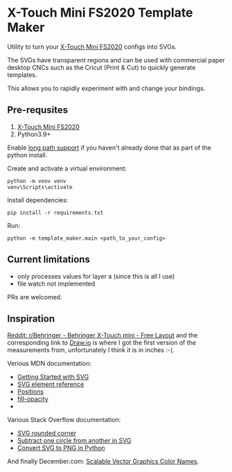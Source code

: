 # X-Touch Mini FS2020 Template Maker

Utility to turn your [X-Touch Mini FS2020](https://github.com/maartentamboer/X-Touch-Mini-FS2020) configs into SVGs.

The SVGs have transparent regions and can be used with commercial paper desktop CNCs such as the Cricut (Print & Cut) to quickly generate templates.

This allows you to rapidly experiment with and change your bindings.

## Pre-requsites

1. [X-Touch Mini FS2020](https://github.com/maartentamboer/X-Touch-Mini-FS2020)
2. Python3.9+

Enable [long path support](https://www.thewindowsclub.com/how-to-enable-or-disable-win32-long-paths-in-windows-11-10) if you haven't already done that as part of the python install.

Create and activate a virtual environment:

```
python -m venv venv
venv\Scripts\activate
```

Install dependencies:

```
pip install -r requirements.txt
```

Run:

```
python -m template_maker.main <path_to_your_config>
```

## Current limitations

- only processes values for layer a (since this is all I use)
- file watch not implemented

PRs are welcomed.

## Inspiration

[Reddit: r/Behringer - Behringer X-Touch mini - Free Layout](https://www.reddit.com/r/Behringer/comments/k0xeeg/behringer_xtouch_mini_free_layout/) and the corresponding link to [Draw.io](https://viewer.diagrams.net/index.html?highlight=0000ff&edit=_blank&nav=1&title=Behringer%20X-Touch%20mini.drawio#R3Zpbb9owGIZ%2FDZe1fD7clnZM09ZNYlO33mXEkEgBszQdtL9%2BDjjNETXVqOokXJC8tmP7yYf9vSgTMl3vZ2mwjb6YUCcTDMP9hFxNMEZKQPuVK49OQZgdlVUah04rhXn8pJ3oGq4e4lDf1ypmxiRZvK2LC7PZ6EVW04I0Nbt6taVJ6r1ug5VuCfNFkLTV2zjMomIaXJUFH3W8ilzXEotjwTooKruZ3EdBaHYViVxPyDQ1JjuerfdTneT0Ci7Hdh9OlD4PLNWbrE%2BD1cWaLJfbH78%2FmdtfPxdJ%2FP3z9YW7y98geXATdoPNHgsCqXnYhDq%2FCZqQy10UZ3q%2BDRZ56c4%2BdKtF2Tpxxcs4SaYmMemhLbk8fKzeHmzRs04zva9IbvAzbdY6Sx9tlaKUO5AulIh017vKc8FCAYapej6OVaLKE6IQASZIWYW7aHGRsnruuYRpTxzPbrZ35ubP1d18821GvqqnCM9ubvdnZ3sCWAfW0wwFA4LVMapSqpGkEkDcwY8ICKCQ%2Fw%2BtMyDpy9DsXeyvX78MLLjfHpeEZbzPITejc3o4ct1sMrf0EFVcuw5PMX5N6BKKQZ06pe3gVRLQYnWsAs918ka4yRhx25UQQATLw1P2cozwKaeexnoxjHHxZpL7yhuPkbeA0lfeo9w7JYG%2B8uZj5K2Yr7kKHeV%2BiaDwdcNkPTbM17nDkiVSb%2BsWMWWA16gyiYCgLbBUAFysnDWbwyzYNyN7dt%2F9nmQ5l%2F6Q7ZF0%2BEqWWI5Q%2BRu0Pcyir2ipgl6j7ZG6%2BYqWI%2BwvVzZcroJQf7n2SH195SqZx3mBGC5XVfwn7CPXHtbBV64IQbt3VQ5%2Fl1s%2BYMPQkXz5lNfyATsGm3z5y3XAfqGZeXnFdcBmoZl5ecV1wE6hmXl5xXXATqGZeXnFdcBO4YXMyyfMYsDbGCJEANQwZar9F%2Fj7gB3wPtYF1qugPftedoJlk%2Fk52GJGAa37BcogkLzFFiEgEWqzxVwAgc7w9lknXDlgw4AIlUCJ%2BoqArc8lLbiYAF7MrAa3or%2BCrb0s38g8lFVebCXX%2FwA%3D) is where I got the first version of the measurements from, unfortunately I think it is in inches :-(.

Verious MDN documentation:

- [Getting Started with SVG](https://developer.mozilla.org/en-US/docs/Web/SVG)
- [SVG element reference](https://developer.mozilla.org/en-US/docs/Web/SVG/Element)
- [Positions](https://developer.mozilla.org/en-US/docs/Web/SVG/Tutorial/Positions)
- [fill-opacity](https://developer.mozilla.org/en-US/docs/Web/SVG/Attribute/fill-opacity)
- [<rect>](https://developer.mozilla.org/en-US/docs/Web/SVG/Element/rect)

Various Stack Overflow documentation:

- [SVG rounded corner](https://stackoverflow.com/questions/10177985/svg-rounded-corner)
- [Subtract one circle from another in SVG](https://stackoverflow.com/questions/22579508/subtract-one-circle-from-another-in-svg)
- [Convert SVG to PNG in Python](https://stackoverflow.com/questions/6589358/convert-svg-to-png-in-python)

And finally December.com: [Scalable Vector Graphics Color Names](https://www.december.com/html/spec/colorsvg.html).
